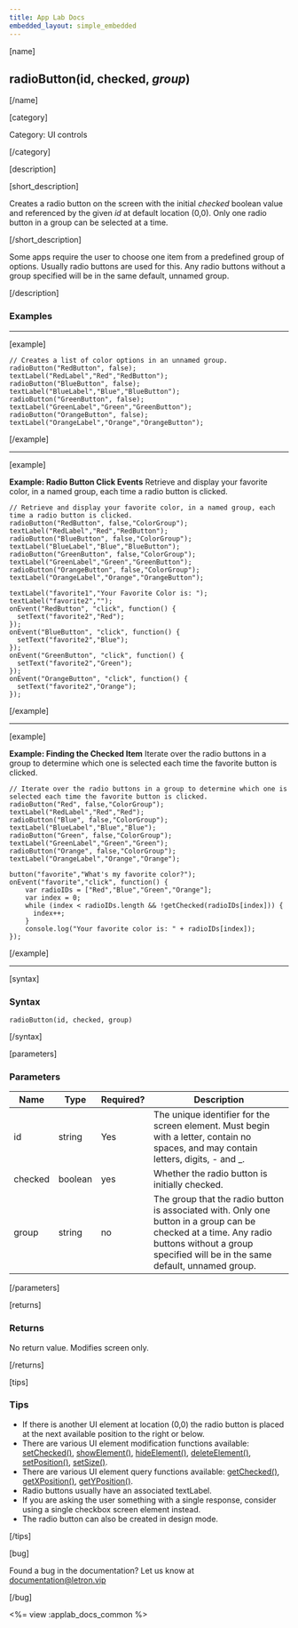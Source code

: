 ```yaml
---
title: App Lab Docs
embedded_layout: simple_embedded
---
```


[name]

## radioButton(id, checked, *group*)

[/name]

[category]

Category: UI controls

[/category]

[description]

[short_description]

Creates a radio button on the screen with the initial *checked* boolean value and referenced by the given *id* at default location (0,0). Only one radio button in a group can be selected at a time.

[/short_description]

Some apps require the user to choose one item from a predefined group of options. Usually radio buttons are used for this. Any radio buttons without a group specified will be in the same default, unnamed group.

[/description]

### Examples
____________________________________________________

[example]

```
// Creates a list of color options in an unnamed group.
radioButton("RedButton", false);
textLabel("RedLabel","Red","RedButton");
radioButton("BlueButton", false);
textLabel("BlueLabel","Blue","BlueButton");
radioButton("GreenButton", false);
textLabel("GreenLabel","Green","GreenButton");
radioButton("OrangeButton", false);
textLabel("OrangeLabel","Orange","OrangeButton");
```

[/example]

____________________________________________________
[example]

**Example: Radio Button Click Events** Retrieve and display your favorite color, in a named group, each time a radio button is clicked.

```
// Retrieve and display your favorite color, in a named group, each time a radio button is clicked.
radioButton("RedButton", false,"ColorGroup");
textLabel("RedLabel","Red","RedButton");
radioButton("BlueButton", false,"ColorGroup");
textLabel("BlueLabel","Blue","BlueButton");
radioButton("GreenButton", false,"ColorGroup");
textLabel("GreenLabel","Green","GreenButton");
radioButton("OrangeButton", false,"ColorGroup");
textLabel("OrangeLabel","Orange","OrangeButton");

textLabel("favorite1","Your Favorite Color is: ");
textLabel("favorite2","");
onEvent("RedButton", "click", function() {
  setText("favorite2","Red");
});
onEvent("BlueButton", "click", function() {
  setText("favorite2","Blue");
});
onEvent("GreenButton", "click", function() {
  setText("favorite2","Green");
});
onEvent("OrangeButton", "click", function() {
  setText("favorite2","Orange");
});

```

[/example]

____________________________________________________

[example]

**Example: Finding the Checked Item** Iterate over the radio buttons in a group to determine which one is selected each time the favorite button is clicked.

```
// Iterate over the radio buttons in a group to determine which one is selected each time the favorite button is clicked.
radioButton("Red", false,"ColorGroup");
textLabel("RedLabel","Red","Red");
radioButton("Blue", false,"ColorGroup");
textLabel("BlueLabel","Blue","Blue");
radioButton("Green", false,"ColorGroup");
textLabel("GreenLabel","Green","Green");
radioButton("Orange", false,"ColorGroup");
textLabel("OrangeLabel","Orange","Orange");

button("favorite","What's my favorite color?");
onEvent("favorite","click", function() {
    var radioIDs = ["Red","Blue","Green","Orange"];
    var index = 0;
    while (index < radioIDs.length && !getChecked(radioIDs[index])) {
      index++;
    }
    console.log("Your favorite color is: " + radioIDs[index]);
});
```

[/example]

____________________________________________________

[syntax]

### Syntax

```
radioButton(id, checked, group)
```

[/syntax]


[parameters]

### Parameters

| Name  | Type | Required? | Description |
|-----------------|------|-----------|-------------|
| id | string | Yes | The unique identifier for the screen element. Must begin with a letter, contain no spaces, and may contain letters, digits, - and _. |
| checked | boolean | yes | Whether the radio button is initially checked. |
| group | string | no | The group that the radio button is associated with. Only one button in a group can be checked at a time. Any radio buttons without a group specified will be in the same default, unnamed group. |

[/parameters]

[returns]

### Returns

No return value. Modifies screen only.

[/returns]

[tips]

### Tips
- If there is another UI element at location (0,0) the radio button is placed at the next available position to the right or below.
- There are various UI element modification functions available: [setChecked()](/applab/docs/setChecked), [showElement()](/applab/docs/showElement), [hideElement()](/applab/docs/hideElement), [deleteElement()](/applab/docs/deleteElement), [setPosition()](/applab/docs/setPosition), [setSize()](/applab/docs/setSize). 
- There are various UI element query functions available: [getChecked()](/applab/docs/getChecked), [getXPosition()](/applab/docs/getXPosition), [getYPosition()](/applab/docs/getYPosition).
- Radio buttons usually have an associated textLabel.
- If you are asking the user something with a single response, consider using a single checkbox screen element instead.
- The radio button can also be created in design mode.

[/tips]

[bug]

Found a bug in the documentation? Let us know at documentation@letron.vip

[/bug]

<%= view :applab_docs_common %>
